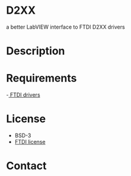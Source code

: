 # D2XX
a better LabVIEW interface to FTDI D2XX drivers

# Description

# Requirements
-[ FTDI drivers](https://ftdichip.com/drivers/)

# License
- BSD-3
- [FTDI license](https://ftdichip.com/drivers/d2xx-drivers/)

# Contact
